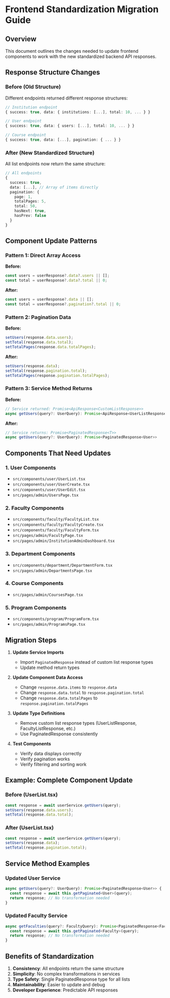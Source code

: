 # Frontend Standardization Migration Guide

## Overview
This document outlines the changes needed to update frontend components to work with the new standardized backend API responses.

## Response Structure Changes

### Before (Old Structure)
Different endpoints returned different response structures:
```typescript
// Institution endpoint
{ success: true, data: { institutions: [...], total: 10, ... } }

// User endpoint
{ success: true, data: { users: [...], total: 10, ... } }

// Course endpoint
{ success: true, data: [...], pagination: { ... } }
```

### After (New Standardized Structure)
All list endpoints now return the same structure:
```typescript
// All endpoints
{
  success: true,
  data: [...], // Array of items directly
  pagination: {
    page: 1,
    totalPages: 5,
    total: 50,
    hasNext: true,
    hasPrev: false
  }
}
```

## Component Update Patterns

### Pattern 1: Direct Array Access
**Before:**
```typescript
const users = userResponse?.data?.users || [];
const total = userResponse?.data?.total || 0;
```

**After:**
```typescript
const users = userResponse?.data || [];
const total = userResponse?.pagination?.total || 0;
```

### Pattern 2: Pagination Data
**Before:**
```typescript
setUsers(response.data.users);
setTotal(response.data.total);
setTotalPages(response.data.totalPages);
```

**After:**
```typescript
setUsers(response.data);
setTotal(response.pagination.total);
setTotalPages(response.pagination.totalPages);
```

### Pattern 3: Service Method Returns
**Before:**
```typescript
// Service returned: Promise<ApiResponse<CustomListResponse>>
async getUsers(query?: UserQuery): Promise<ApiResponse<UserListResponse>>
```

**After:**
```typescript
// Service returns: Promise<PaginatedResponse<T>>
async getUsers(query?: UserQuery): Promise<PaginatedResponse<User>>
```

## Components That Need Updates

### 1. User Components
- `src/components/user/UserList.tsx`
- `src/components/user/UserCreate.tsx`
- `src/components/user/UserEdit.tsx`
- `src/pages/admin/UsersPage.tsx`

### 2. Faculty Components
- `src/components/faculty/FacultyList.tsx`
- `src/components/faculty/FacultyCreate.tsx`
- `src/components/faculty/FacultyForm.tsx`
- `src/pages/admin/FacultyPage.tsx`
- `src/pages/admin/InstitutionAdminDashboard.tsx`

### 3. Department Components
- `src/components/department/DepartmentForm.tsx`
- `src/pages/admin/DepartmentsPage.tsx`

### 4. Course Components
- `src/pages/admin/CoursesPage.tsx`

### 5. Program Components
- `src/components/program/ProgramForm.tsx`
- `src/pages/admin/ProgramsPage.tsx`

## Migration Steps

1. **Update Service Imports**
   - Import `PaginatedResponse` instead of custom list response types
   - Update method return types

2. **Update Component Data Access**
   - Change `response.data.items` to `response.data`
   - Change `response.data.total` to `response.pagination.total`
   - Change `response.data.totalPages` to `response.pagination.totalPages`

3. **Update Type Definitions**
   - Remove custom list response types (UserListResponse, FacultyListResponse, etc.)
   - Use PaginatedResponse<T> consistently

4. **Test Components**
   - Verify data displays correctly
   - Verify pagination works
   - Verify filtering and sorting work

## Example: Complete Component Update

### Before (UserList.tsx)
```typescript
const response = await userService.getUsers(query);
setUsers(response.data.users);
setTotal(response.data.total);
```

### After (UserList.tsx)
```typescript
const response = await userService.getUsers(query);
setUsers(response.data);
setTotal(response.pagination.total);
```

## Service Method Examples

### Updated User Service
```typescript
async getUsers(query?: UserQuery): Promise<PaginatedResponse<User>> {
  const response = await this.getPaginated<User>(query);
  return response; // No transformation needed
}
```

### Updated Faculty Service
```typescript
async getFaculties(query?: FacultyQuery): Promise<PaginatedResponse<Faculty>> {
  const response = await this.getPaginated<Faculty>(query);
  return response; // No transformation needed
}
```

## Benefits of Standardization

1. **Consistency**: All endpoints return the same structure
2. **Simplicity**: No complex transformations in services
3. **Type Safety**: Single PaginatedResponse<T> type for all lists
4. **Maintainability**: Easier to update and debug
5. **Developer Experience**: Predictable API responses
